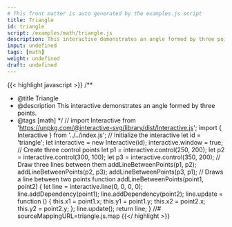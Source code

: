 ```yaml
---
# This front matter is auto generated by the examples.js script
title: Triangle
id: triangle
script: /examples/math/triangle.js
description: This interactive demonstrates an angle formed by three points.
input: undefined
tags: [math]
weight: undefined
draft: undefined
---
```


{{< highlight javascript >}}
/**
* @title Triangle
* @description This interactive demonstrates an angle formed by three points.
* @tags [math]
*/
// import Interactive from 'https://unpkg.com/@interactive-svg/library/dist/Interactive.js';
import { Interactive } from '../../index.js';
// Initialize the interactive
let id = 'triangle';
let interactive = new Interactive(id);
interactive.window = true;
// Create three control points
let p1 = interactive.control(250, 200);
let p2 = interactive.control(300, 100);
let p3 = interactive.control(350, 200);
// Draw three lines between them
addLineBetweenPoints(p1, p2);
addLineBetweenPoints(p2, p3);
addLineBetweenPoints(p3, p1);
// Draws a line between two points
function addLineBetweenPoints(point1, point2) {
    let line = interactive.line(0, 0, 0, 0);
    line.addDependency(point1);
    line.addDependency(point2);
    line.update = function () {
        this.x1 = point1.x;
        this.y1 = point1.y;
        this.x2 = point2.x;
        this.y2 = point2.y;
    };
    line.update();
    return line;
}
//# sourceMappingURL=triangle.js.map
{{</ highlight >}}

